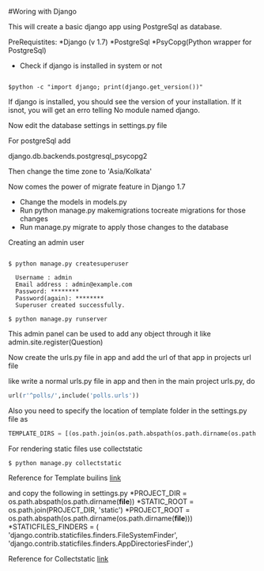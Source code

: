 #Woring with Django

This will create a basic django app using PostgreSql as database.

PreRequistites:
*Django (v 1.7)
*PostgreSql
*PsyCopg(Python wrapper for PostgreSql)

* Check if django is installed in system or not

```shell

$python -c "import django; print(django.get_version())"
```

If django is installed, you should see the version of your installation. If it isnot, you will get an erro telling No module named django.

Now edit the database settings in settings.py file

For postgreSql add 

django.db.backends.postgresql_psycopg2

Then change the time zone to 'Asia/Kolkata'

Now comes the power of migrate feature in Django 1.7

* Change the models in models.py
* Run python manage.py makemigrations tocreate migrations for those changes
* Run manage.py migrate to apply those changes to the database

Creating an admin user 

```shell

$ python manage.py createsuperuser

  Username : admin
  Email address : admin@example.com
  Password: ********
  Password(again): ********
  Superuser created successfully.

$ python manage.py runserver

```

This admin panel can be used to add any object through it like
admin.site.register(Question)

Now create the urls.py file in app and add the url of that app in 
projects url file

like write a normal urls.py file in app and then 
in the main project urls.py, do

```python
url(r'^polls/',include('polls.urls'))
```
Also you need to specify the location of template folder in the settings.py file as

```python
TEMPLATE_DIRS = [(os.path.join(os.path.abspath(os.path.dirname(os.path.dirname(__file__))), 'project/templates'))]
```

For rendering static files use collectstatic
```shell
$ python manage.py collectstatic
```
Reference for Template builins [link](https://docs.djangoproject.com/en/1.7/ref/templates/builtins/)

and copy the following in settings.py
*PROJECT_DIR = os.path.abspath(os.path.dirname(__file__))
*STATIC_ROOT = os.path.join(PROJECT_DIR, 'static')
*PROJECT_ROOT = os.path.abspath(os.path.dirname(os.path.dirname(__file__)))
*STATICFILES_FINDERS = (
    'django.contrib.staticfiles.finders.FileSystemFinder',
    'django.contrib.staticfiles.finders.AppDirectoriesFinder',)

Reference for Collectstatic [link](http://blog.doismellburning.co.uk/2012/06/25/django-and-static-files/)
